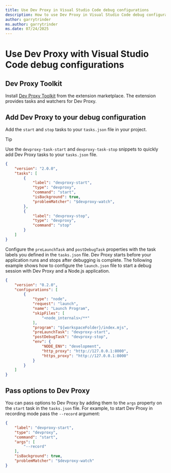 ```yaml
---
title: Use Dev Proxy in Visual Studio Code debug configurations
description: How to use Dev Proxy in Visual Studio Code debug configurations
author: garrytrinder
ms.author: garrytrinder
ms.date: 07/24/2025
---
```


# Use Dev Proxy with Visual Studio Code debug configurations

## Dev Proxy Toolkit

Install [Dev Proxy Toolkit](https://marketplace.visualstudio.com/items?itemName=garrytrinder.dev-proxy-toolkit) from the extension marketplace. The extension provides tasks and watchers for Dev Proxy.

## Add Dev Proxy to your debug configuration

Add the `start` and `stop` tasks to your `tasks.json` file in your project.

> [!TIP]
> Use the `devproxy-task-start` and `devproxy-task-stop` snippets to quickly add Dev Proxy tasks to your `tasks.json` file.

```json
{
    "version": "2.0.0",
    "tasks": [
        {
            "label": "devproxy-start",
            "type": "devproxy",
            "command": "start",
            "isBackground": true,
            "problemMatcher": "$devproxy-watch",
        },
        {
            "label": "devproxy-stop",
            "type": "devproxy",
            "command": "stop"
        }
    ]
}
```

Configure the `preLaunchTask` and `postDebugTask` properties with the task labels you defined in the `tasks.json` file. Dev Proxy starts before your application runs and stops after debugging is complete. The following example shows how to configure the `launch.json` file to start a debug session with Dev Proxy and a Node.js application.

```json
{
    "version": "0.2.0",
    "configurations": [
        {
            "type": "node",
            "request": "launch",
            "name": "Launch Program",
            "skipFiles": [
                "<node_internals>/**"
            ],
            "program": "${workspaceFolder}/index.mjs",
            "preLaunchTask": "devproxy-start",
            "postDebugTask": "devproxy-stop",
            "env": {
                "NODE_ENV": "development",
                "http_proxy": "http://127.0.0.1:8000",
                "https_proxy": "http://127.0.0.1:8000"
            }
        }
    ]
}
```

## Pass options to Dev Proxy

You can pass options to Dev Proxy by adding them to the `args` property on the `start` task in the `tasks.json` file. For example, to start Dev Proxy in recording mode pass the `--record` argument:

```json
{
    "label": "devproxy-start",
    "type": "devproxy",
    "command": "start",
    "args": [
        "--record"
    ],
    "isBackground": true,
    "problemMatcher": "$devproxy-watch"
}
```
